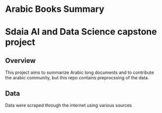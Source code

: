 # Arabic Books Summary

# Sdaia AI and Data Science capstone project

## Overview 
This project aims to summarize Arabic long documents and to contribute the arabic community, but this repo contains preprocssing of the data.

## Data
Data were scraped through the internet using various sources

